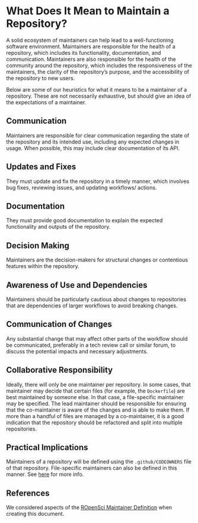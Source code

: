 # What Does It Mean to Maintain a Repository?

A solid ecosystem of maintainers can help lead to a well-functioning software environment. Maintainers are responsible for the health of a repository, which includes its functionality, documentation, and communication. Maintainers are also responsible for the health of the community around the repository, which includes the responsiveness of the maintainers, the clarity of the repository’s purpose, and the accessibility of the repository to new users.

Below are some of our heuristics for what it means to be a maintainer of a repository. These are not necessarily exhaustive, but should give an idea of the expectations of a maintainer.

## Communication
Maintainers are responsible for clear communication regarding the state of the repository and its intended use, including any expected changes in usage. When possible, this may include clear documentation of its API.

## Updates and Fixes
They must update and fix the repository in a timely manner, which involves bug fixes, reviewing issues, and updating workflows/ actions.

## Documentation
They must provide good documentation to explain the expected functionality and outputs of the repository.

## Decision Making
Maintainers are the decision-makers for structural changes or contentious features within the repository.

## Awareness of Use and Dependencies
Maintainers should be particularly cautious about changes to repositories that are dependencies of larger workflows to avoid breaking changes.

## Communication of Changes
Any substantial change that may affect other parts of the workflow should be communicated, preferably in a tech review call or similar forum, to discuss the potential impacts and necessary adjustments.

## Collaborative Responsibility
Ideally, there will only be one maintainer per repository. In some cases, that maintainer may decide that certain files (for example, the `Dockerfile`) are best maintained by someone else. In that case, a file-specific maintainer may be specified. The lead maintainer should be responsible for ensuring that the co-maintainer is aware of the changes and is able to make them. If more than a handful of files are managed by a co-maintainer, it is a good indication that the repository should be refactored and split into multiple repositories.

## Practical Implications
Maintainers of a repository will be defined using the `.github/CODEOWNERS` file of that repository. File-specific maintainers can also be defined in this manner. See [here](https://docs.github.com/en/repositories/managing-your-repositorys-settings-and-features/customizing-your-repository/about-code-owners) for more info. 

## References
We considered aspects of the [ROpenSci Maintainer Definition](https://ropensci.org/blog/2023/02/07/what-does-it-mean-to-maintain-a-package/) when creating this document. 
